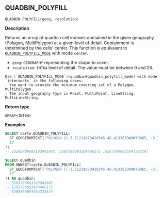 ## QUADBIN_POLYFILL

```sql:signature
QUADBIN_POLYFILL(geog, resolution)
```

**Description**

Returns an array of quadbin cell indexes contained in the given geography (Polygon, MultiPolygon) at a given level of detail. Containment is determined by the cells' center. This function is equivalent to [`QUADBIN_POLYFILL_MODE`](quadbin#quadbin_polyfill_mode) with mode `center`.

* `geog`: `GEOGRAPHY` representing the shape to cover.
* `resolution`: `INT64` level of detail. The value must be between 0 and 26.

````hint:warning
Use [`QUADBIN_POLYFILL_MODE`](quadbin#quadbin_polyfill_mode) with mode `intersects` in the following cases:
- You want to provide the minimum covering set of a Polygon, MultiPolygon.
- The input geography type is Point, MultiPoint, LineString, MultiLineString.
````

**Return type**

`ARRAY<INT64>`

**Examples**

```sql
SELECT carto.QUADBIN_POLYFILL(
  ST_GEOGFROMTEXT('POLYGON ((-3.71219873428345 40.413365349070865, -3.7144088745117 40.40965661286395, -3.70659828186035 40.409525904775634, -3.71219873428345 40.413365349070865))'),
  17
);
-- [5265786693163941887, 5265786693164466175 ,5265786693164728319]
```

```sql
SELECT quadbin
FROM UNNEST(carto.QUADBIN_POLYFILL(
  ST_GEOGFROMTEXT('POLYGON ((-3.71219873428345 40.413365349070865, -3.7144088745117 40.40965661286395, -3.70659828186035 40.409525904775634, -3.71219873428345 40.413365349070865))'),
  17
)) AS quadbin;
-- 5265786693163941887
-- 5265786693164466175
-- 5265786693164728319
```
